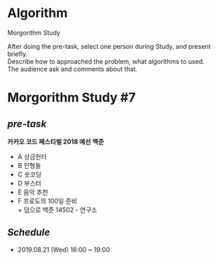 # Algorithm  
Morgorithm Study  

After doing the pre-task, select one person during Study, and present briefly.  
Describe how to approached the problem, what algorithms to used.  
The audience ask and comments about that.

# Morgorithm Study #7
## *pre-task*
**카카오 코드 페스티벌 2018 예선**
**백준**
+ A 상금헌터
+ B 인형들
+ C 숏코딩
+ D 부스터
+ E 음악 추천
+ F 프로도의 100일 준비  
\+ 덤으로 백준 14502 - 연구소

## *Schedule*  
+ 2019.08.21 (Wed) 16:00 ~ 19:00

